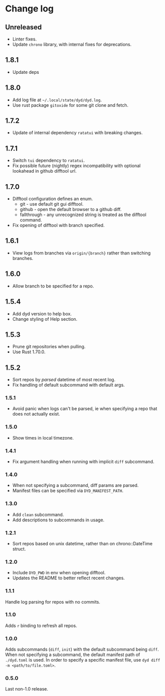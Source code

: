 # Change log

## Unreleased

- Linter fixes.
- Update `chrono` library, with internal fixes for deprecations.

## 1.8.1

- Update deps

## 1.8.0

- Add log file at `~/.local/state/dyd/dyd.log`.
- Use rust package `gitoxide` for some git clone and fetch.

## 1.7.2

- Update of internal dependency `ratatui` with breaking changes.

## 1.7.1

- Switch `tui` dependency to `ratatui`.
- Fix possible future (nightly) regex incompatibility with optional
  lookahead in github difftool url.

## 1.7.0

- Difftool configuration defines an enum.
  - git - use default git gui difftool.
  - github - open the default browser to a github diff.
  - fallthrough - any unrecognized string is treated as the difftool
    command.
- Fix opening of difftool with branch specified.

## 1.6.1

- View logs from branches via `origin/{branch}` rather than switching
  branches.

## 1.6.0

- Allow branch to be specified for a repo.

## 1.5.4

- Add dyd version to help box.
- Change styling of Help section.

## 1.5.3

- Prune git repositories when pulling.
- Use Rust 1.70.0.

## 1.5.2

- Sort repos by *parsed* datetime of most recent log.
- Fix handling of default subcommand with default args.

### 1.5.1

- Avoid panic when logs can't be parsed, ie when specifying a repo that
  does not actually exist.

### 1.5.0

- Show times in local timezone.

### 1.4.1

- Fix argument handling when running with implicit `diff` subcommand.

### 1.4.0

- When not specifying a subcommand, diff params are parsed.
- Manifest files can be specified via `DYD_MANIFEST_PATH`.

### 1.3.0

- Add `clean` subcommand.
- Add descriptions to subcommands in usage.

### 1.2.1

- Sort repos based on unix datetime, rather than on chrono::DateTime
  struct.

### 1.2.0

- Include `DYD_PWD` in env when opening difftool.
- Updates the README to better reflect recent changes.

### 1.1.1

Handle log parsing for repos with no commits.

### 1.1.0

Adds `r` binding to refresh all repos.

### 1.0.0

Adds subcommands (`diff`, `init`) with the default subcommand being
`diff`. When not specifying a subcommand, the default manifest path of
`./dyd.toml` is used. In order to specify a specific manifest file, use
`dyd diff -m <path/to/file.toml>`.

### 0.5.0

Last non-1.0 release.
